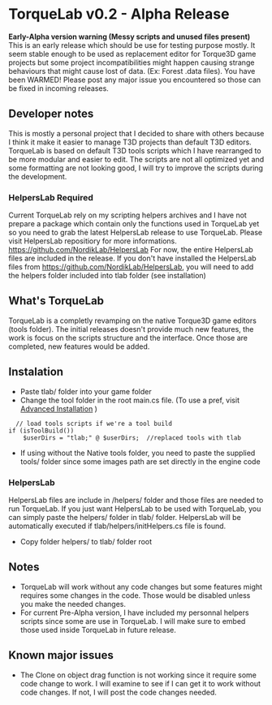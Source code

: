 # TorqueLab v0.2 - Alpha Release
**Early-Alpha version warning (Messy scripts and unused files present)**
This is an early release which should be use for testing purpose mostly. It seem stable enough to be used as replacement editor for Torque3D game projects but some project incompatibilities might happen causing strange behaviours that might cause lost of data. (Ex: Forest .data files). You have been WARMED! Please post any major issue you encountered so those can be fixed in incoming releases.

## Developer notes
This is mostly a personal project that I decided to share with others because I think it make it easier to manage T3D projects than default T3D editors. TorqueLab is based on default T3D tools scripts which I have rearranged to be more modular and easier to edit. The scripts are not all optimized yet and some formatting are not looking good, I will try to improve the scripts during the development.

### HelpersLab Required
Current TorqueLab rely on my scripting helpers archives and I have not prepare a package which contain only the functions used in TorqueLab yet so you need to grab the latest HelpersLab release to use TorqueLab. Please visit HelpersLab repositiory for more informations. https://github.com/NordikLab/HelpersLab
For now, the entire HelpersLab files are included in the release. If you don't have installed the HelpersLab files from https://github.com/NordikLab/HelpersLab, you will need to add the helpers folder included into tlab folder (see installation) 

## What's TorqueLab
TorqueLab is a completly revamping on the native Torque3D game editors (tools folder). The initial releases doesn't provide much new features, the work is focus on the scripts structure and the interface. Once those are completed, new features would be added.


## Instalation
* Paste tlab/ folder into your game folder
* Change the tool folder in the root main.cs file. (To use a pref, visit [Advanced Installation](https://github.com/Mud-H/TorqueLab/wiki/Advanced-Installation#add-a-pref-to-set-native-editor-or-torquelab) )
```
  // load tools scripts if we're a tool build
if (isToolBuild())
    $userDirs = "tlab;" @ $userDirs;  //replaced tools with tlab
```
- If using without the Native tools folder, you need to paste the supplied tools/ folder since some images path are set directly in the engine code
### HelpersLab
HelpersLab files are include in /helpers/ folder and those files are needed to run TorqueLab. If you just want HelpersLab to be used with TorqueLab, you can simply paste the helpers/ folder in tlab/ folder. HelpersLab will be automatically executed if tlab/helpers/initHelpers.cs file is found.

- Copy folder helpers/ to tlab/ folder root

## Notes
* TorqueLab will work without any code changes but some features might requires some changes in the code. Those would be disabled unless you make the needed changes.
* For current Pre-Alpha version, I have included my personnal helpers scripts since some are use in TorqueLab. I will make sure to embed those used inside TorqueLab in future release.

## Known major issues
* The Clone on object drag function is not working since it require some code change to work. I will examine to see if I can get it to work without code changes. If not, I will post the code changes needed. 
